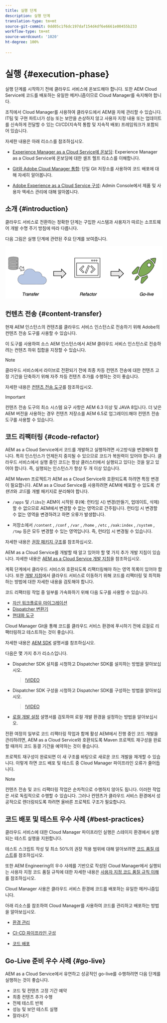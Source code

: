 ```yaml
---
title: 실행 단계
description: 실행 단계
translation-type: tm+mt
source-git-commit: 0dd05c1f6dc197daf154d4df6e6661e00455b233
workflow-type: tm+mt
source-wordcount: '1020'
ht-degree: 100%

---
```



# 실행 {#execution-phase}

실행 단계를 시작하기 전에 클라우드 서비스에 온보드해야 합니다. 또한 AEM Cloud Service에 코드를 배포하는 유일한 메커니즘이므로 Cloud Manager를 숙지해야 합니다.

조직에서 Cloud Manager를 사용하여 클라우드에서 AEM을 자체 관리할 수 있습니다. IT팀 및 구현 파트너가 성능 또는 보안을 손상하지 않고 사용자 지정 내용 또는 업데이트를 신속하게 전달할 수 있는 CI/CD(지속적 통합 및 지속적 배포) 프레임워크가 포함되어 있습니다.

자세한 내용은 아래 리소스를 참조하십시오.

* [Experience Manager as a Cloud Service에 온보딩](https://docs.adobe.com/content/help/ko-KR/experience-manager-cloud-service/onboarding/home.html): Experience Manager as a Cloud Service에 온보딩에 대한 셀프 헬프 리소스를 이해합니다.

* [Git와 Adobe Cloud Manager 통합](https://docs.adobe.com/content/help/ko-KR/experience-manager-cloud-service/implementing/managing-code/integrating-with-git.html): 단일 Git 저장소를 사용하여 코드 배포에 대해 자세히 알아봅니다.

* [Adobe Experience as a Cloud Service 구성](https://docs.adobe.com/content/help/ko-KR/experience-manager-cloud-service/security/ims-support.html#aem-configuration): Admin Console에서 제품 및 사용자 액세스 관리에 대해 알아봅니다.


## 소개 {#introduction}

클라우드 서비스로 전환하는 정확한 단계는 구입한 시스템과 사용자가 따르는 소프트웨어 개발 수명 주기 방침에 따라 다릅니다.

다음 그림은 실행 단계에 관련된 주요 단계를 보여줍니다.

![이미지](/help/move-to-cloud-service/assets/exec-image1.png)

## 컨텐츠 전송 {#content-transfer}

현재 AEM 인스턴스의 컨텐츠를 클라우드 서비스 인스턴스로 전송하기 위해 Adobe의 컨텐츠 전송 도구를 사용할 수 있습니다.

이 도구를 사용하여 소스 AEM 인스턴스에서 AEM 클라우드 서비스 인스턴스로 전송하려는 컨텐츠 하위 집합을 지정할 수 있습니다.

>[!NOTE]
>클라우드 서비스에서 라이브로 전환되기 전에 최종 차등 컨텐츠 전송에 대한 컨텐츠 고정 기간을 단축하기 위해 자주 차등 컨텐츠 추가를 수행하는 것이 좋습니다.

자세한 내용은 [컨텐츠 전송 도구](/help/move-to-cloud-service/content-transfer-tool/overview-content-transfer-tool.md)를 참조하십시오.

>[!IMPORTANT]
>컨텐츠 전송 도구의 최소 시스템 요구 사항은 AEM 6.3 이상 및 JAVA 8입니다. 더 낮은 AEM 버전을 사용하는 경우 컨텐츠 저장소를 AEM 6.5로 업그레이드해야 컨텐츠 전송 도구를 사용할 수 있습니다.

## 코드 리팩터링 {#code-refactor}

AEM as a Cloud Service에서 코드를 개발하고 실행하려면 사고방식을 변경해야 합니다. 특히 인스턴스가 언제든지 중지될 수 있으므로 코드가 복원력이 있어야 합니다. 클라우드 서비스에서 실행 중인 코드는 항상 클러스터에서 실행되고 있다는 것을 알고 있어야 합니다. 즉, 실행되는 인스턴스가 항상 두 개 이상 있습니다.

AEM Maven 프로젝트가 AEM as a Cloud Service와 호환되도록 하려면 특정 변경이 필요합니다. AEM as a Cloud Service를 사용하려면 AEM에 배포할 수 있도록 *컨텐츠*&#x200B;와 *코드*&#x200B;를 개별 패키지로 분리해야 합니다.

* `/apps` 및 `/libs`는 AEM이 시작된 후(예: 런타임 시) 변경(만들기, 업데이트, 삭제)할 수 없으므로 AEM에서 변경할 수 없는 영역으로 간주됩니다. 런타임 시 변경할 수 없는 영역을 변경하려고 하면 오류가 발생합니다.

* 저장소에서 `/content` , `/conf` , `/var` , `/home` , `/etc` , `/oak:index` , `/system` , `/tmp` 등은 모두 변경할 수 있는 영역입니다. 즉, 런타임 시 변경될 수 있습니다.

자세한 내용은 [권장 패키지 구조](https://docs.adobe.com/content/help/ko-KR/experience-manager-cloud-service/implementing/developing/aem-project-content-package-structure.html#recommended-package-structure)를 참조하십시오.

AEM as a Cloud Service를 개발할 때 알고 있어야 할 몇 가지 추가 개발 지침이 있습니다. 자세한 내용은 [AEM as a Cloud Service 개발 지침](https://docs.adobe.com/content/help/ko-KR/experience-manager-cloud-service/implementing/developing/development-guidelines.html)을 참조하십시오.

계획 단계에서 클라우드 서비스와 호환되도록 리팩터링해야 하는 영역 목록이 있어야 합니다. 또한 [개발 지침](https://docs.adobe.com/content/help/ko-KR/experience-manager-cloud-service/implementing/developing/development-guidelines.html)에서 클라우드 서비스로 이동하기 위해 코드를 리팩터링 및 최적화하는 방법에 대한 자세한 내용을 검토해야 합니다.

코드 리팩터링 작업 중 일부를 가속화하기 위해 다음 도구를 사용할 수 있습니다.

* [자산 워크플로우 마이그레이션](/help/move-to-cloud-service/moving-to-aem-assets/asset-workflow-migration-tool.md)
* [Dispatcher 변환기](/help/move-to-cloud-service/refactoring-tools/dispatcher-transformation-utility-tools.md)
* [현대화 도구](/help/move-to-cloud-service/refactoring-tools/aem-modernization-tools.md)

Cloud Manager Git을 통해 코드를 클라우드 서비스 환경에 푸시하기 전에 로컬로 리팩터링하고 테스트하는 것이 좋습니다.

자세한 내용은 [AEM SDK](https://docs.adobe.com/content/help/ko-KR/experience-manager-cloud-service/implementing/deploying/overview.html#aem-as-a-cloud-service-sdk) 설명서를 참조하십시오.

다음은 몇 가지 추가 리소스입니다.

* Dispatcher SDK 설치를 시청하고 Dispatcher SDK를 설치하는 방법을 알아보십시오.

   >[!VIDEO](https://video.tv.adobe.com/v/30601)

* Dispatcher SDK 구성을 시청하고 Dispatcher SDK를 구성하는 방법을 알아보십시오.

   >[!VIDEO](https://video.tv.adobe.com/v/30602)

* [로컬 개발 설정](https://docs.adobe.com/content/help/en/experience-manager-learn/cloud-service/local-development-environment-set-up/overview.html) 설명서를 검토하여 로컬 개발 환경을 설정하는 방법을 알아보십시오.


전환 여정의 일부로 코드 리팩터링 작업과 함께 활성 AEM에서 진행 중인 코드 개발을 관리하려면, AEM as a Cloud Service와 호환되도록 Maven 프로젝트 재구성을 완료할 때까지 코드 동결 기간을 예약하는 것이 좋습니다.

프로젝트 재구성이 완료되면 이 새 구조를 바탕으로 새로운 코드 개발을 재개할 수 있습니다. 이렇게 하면 코드 배포 및 테스트 중 Cloud Manager 파이프라인 오류가 줄어듭니다.

>[!NOTE]
>컨텐츠 전송 및 코드 리팩터링 작업은 순차적으로 수행하지 않아도 됩니다. 이러한 작업은 서로 독립적으로 수행할 수 있습니다. 그러나 컨텐츠가 클라우드 서비스 환경에서 성공적으로 렌더링되도록 하려면 올바른 프로젝트 구조가 필요합니다.

## 코드 배포 및 테스트 우수 사례 {#best-practices}

클라우드 서비스에 대한 Cloud Manager 파이프라인 실행은 스테이지 환경에서 실행되는 테스트 실행을 지원합니다.

테스트 스크립트 작성 및 최소 50%의 권장 적용 범위에 대해 알아보려면 [코드 품질 테스트](https://docs.adobe.com/content/help/ko-KR/experience-manager-cloud-service/implementing/developing/understand-test-results.html#code-quality-testing)를 참조하십시오.

또한 AEM Engineering의 우수 사례를 기반으로 작성된 Cloud Manager에서 실행되는 사용자 지정 코드 품질 규칙에 대한 자세한 내용은 [사용자 지정 코드 품질 규칙 이해](https://docs.adobe.com/content/help/ko-KR/experience-manager-cloud-service/implementing/using-cloud-manager/custom-code-quality-rules.html)를 참조하십시오.

Cloud Manager 사용은 클라우드 서비스 환경에 코드를 배포하는 유일한 메커니즘입니다.

아래 리소스를 참조하여 Cloud Manager를 사용하여 코드를 관리하고 배포하는 방법을 알아보십시오.

* [환경 관리](https://docs.adobe.com/content/help/ko-KR/experience-manager-cloud-service/implementing/using-cloud-manager/manage-environments.html)

* [CI-CD 파이프라인 구성](https://docs.adobe.com/content/help/ko-KR/experience-manager-cloud-service/implementing/using-cloud-manager/configure-pipeline.html)

* [코드 배포](https://docs.adobe.com/content/help/ko-KR/experience-manager-cloud-service/implementing/using-cloud-manager/deploy-code.html)

## Go-Live 준비 우수 사례 {#go-live}

AEM as a Cloud Service에서 유연하고 성공적인 go-live를 수행하려면 다음 단계를 실행하는 것이 좋습니다.

* 코드 및 컨텐츠 고정 기간 예약
* 최종 컨텐츠 추가 수행
* 전체 테스트 반복
* 성능 및 보안 테스트 실행
* 잘라내기
